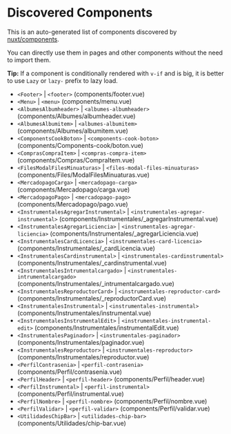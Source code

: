 # Discovered Components

This is an auto-generated list of components discovered by [nuxt/components](https://github.com/nuxt/components).

You can directly use them in pages and other components without the need to import them.

**Tip:** If a component is conditionally rendered with `v-if` and is big, it is better to use `Lazy` or `lazy-` prefix to lazy load.

- `<Footer>` | `<footer>` (components/footer.vue)
- `<Menu>` | `<menu>` (components/menu.vue)
- `<AlbumesAlbumheader>` | `<albumes-albumheader>` (components/Albumes/albumheader.vue)
- `<AlbumesAlbumitem>` | `<albumes-albumitem>` (components/Albumes/albumitem.vue)
- `<ComponentsCookBoton>` | `<components-cook-boton>` (components/Components-cook/boton.vue)
- `<ComprasCompraItem>` | `<compras-compra-item>` (components/Compras/CompraItem.vue)
- `<FilesModalFilesMinuaturas>` | `<files-modal-files-minuaturas>` (components/Files/ModalFilesMinuaturas.vue)
- `<MercadopagoCarga>` | `<mercadopago-carga>` (components/Mercadopago/carga.vue)
- `<MercadopagoPago>` | `<mercadopago-pago>` (components/Mercadopago/pago.vue)
- `<InstrumentalesAgregarInstrumental>` | `<instrumentales-agregar-instrumental>` (components/Instrumentales/_agregarInstrumental.vue)
- `<InstrumentalesAgregarLiciencia>` | `<instrumentales-agregar-liciencia>` (components/Instrumentales/_agregarLiciencia.vue)
- `<InstrumentalesCardLicencia>` | `<instrumentales-card-licencia>` (components/Instrumentales/_cardLicencia.vue)
- `<InstrumentalesCardinstrumental>` | `<instrumentales-cardinstrumental>` (components/Instrumentales/_cardinstrumental.vue)
- `<InstrumentalesIntrumentalcargado>` | `<instrumentales-intrumentalcargado>` (components/Instrumentales/_intrumentalcargado.vue)
- `<InstrumentalesReproductorCard>` | `<instrumentales-reproductor-card>` (components/Instrumentales/_reproductorCard.vue)
- `<InstrumentalesInstrumental>` | `<instrumentales-instrumental>` (components/Instrumentales/instrumental.vue)
- `<InstrumentalesInstrumentalEdit>` | `<instrumentales-instrumental-edit>` (components/Instrumentales/instrumentalEdit.vue)
- `<InstrumentalesPaginador>` | `<instrumentales-paginador>` (components/Instrumentales/paginador.vue)
- `<InstrumentalesReproductor>` | `<instrumentales-reproductor>` (components/Instrumentales/reproductor.vue)
- `<PerfilContrasenia>` | `<perfil-contrasenia>` (components/Perfil/contrasenia.vue)
- `<PerfilHeader>` | `<perfil-header>` (components/Perfil/header.vue)
- `<PerfilInstrumental>` | `<perfil-instrumental>` (components/Perfil/instrumental.vue)
- `<PerfilNombre>` | `<perfil-nombre>` (components/Perfil/nombre.vue)
- `<PerfilValidar>` | `<perfil-validar>` (components/Perfil/validar.vue)
- `<UtilidadesChipBar>` | `<utilidades-chip-bar>` (components/Utilidades/chip-bar.vue)
